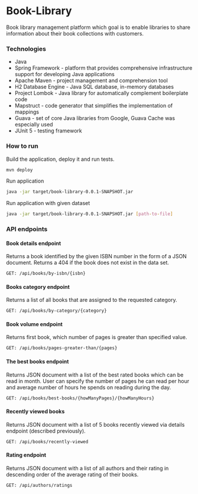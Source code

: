 # Book-Library
Book library management platform which goal is to enable libraries to share information about their book collections
with customers. 

### Technologies
* Java
* Spring Framework - platform that provides comprehensive infrastructure support for developing Java applications
* Apache Maven - project management and comprehension tool
* H2 Database Engine - Java SQL database, in-memory databases
* Project Lombok - Java library for automatically complement boilerplate code 
* Mapstruct - code generator that simplifies the implementation of mappings
* Guava - set of core Java libraries from Google, Guava Cache was especially used
* JUnit 5 - testing framework

### How to run
 Build the application, deploy it and run tests.
```sh
mvn deploy
```
 Run application
```sh
java -jar target/book-library-0.0.1-SNAPSHOT.jar
```
 Run application with given dataset
```sh
java -jar target/book-library-0.0.1-SNAPSHOT.jar [path-to-file]
```

### API endpoints
#### Book details endpoint
Returns a book identified by the given ISBN number in the form of a JSON document. Returns a 404 if the book does not exist in the data set.
```sh
GET: /api/books/by-isbn/{isbn}
```
#### Books category endpoint
Returns a list of all books that are assigned to the requested category.
```sh
GET: /api/books/by-category/{category}
```
#### Book volume endpoint
Returns first book, which number of pages is greater than specified value. 
```sh
GET: /api/books/pages-greater-than/{pages}
```
#### The best books endpoint
Returns JSON document with a list of the best rated books which can be read in month. User can specify the number of pages he can read per hour and average number of hours he spends on reading during the day. 
```sh
GET: /api/books/best-books/{howManyPages}/{howManyHours}
```
#### Recently viewed books
Returns JSON document with a list of 5 books recently viewed via details endpoint (described previously).
```sh
GET: /api/books/recently-viewed
```
#### Rating endpoint
Returns JSON document with a list of all authors and their rating in descending order of the average rating of their books.
```sh
GET: /api/authors/ratings
```
